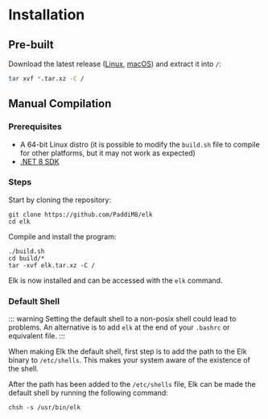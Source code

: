 # Installation

## Pre-built

Download the latest release ([Linux](https://github.com/PaddiM8/elk/releases/download/v0.0.0/linux-x64.tar.xz), [macOS](https://github.com/PaddiM8/elk/releases/download/v0.0.0/osx-x64.tar.xz))
and extract it into `/`:
```bash
tar xvf *.tar.xz -C /
```

## Manual Compilation

### Prerequisites

* A 64-bit Linux distro (it is possible to modify the `build.sh` file to 
compile for other platforms, but it may not work as expected)
* [.NET 8 SDK](https://dotnet.microsoft.com/en-us/download/dotnet/7.0)

### Steps

Start by cloning the repository:

```shell
git clone https://github.com/PaddiM8/elk
cd elk
```

Compile and install the program:

```shell
./build.sh
cd build/*
tar -xvf elk.tar.xz -C /
```

Elk is now installed and can be accessed with the `elk` command.

### Default Shell

::: warning
Setting the default shell to a non-posix shell could lead to problems.
An alternative is to add `elk` at the end of your `.bashrc` or equivalent
file.
:::

When making Elk the default shell, first step is to add the path to the Elk binary to `/etc/shells`.
This makes your system aware of the existence of the shell.

After the path has been added to the `/etc/shells` file, Elk can be made the 
default shell by running the following command:

```shell
chsh -s /usr/bin/elk
```
